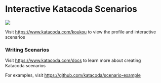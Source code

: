 # Interactive Katacoda Scenarios

[![](http://shields.katacoda.com/katacoda/koukou/count.svg)](https://www.katacoda.com/koukou "Get your profile on Katacoda.com")

Visit https://www.katacoda.com/koukou to view the profile and interactive scenarios

### Writing Scenarios
Visit https://www.katacoda.com/docs to learn more about creating Katacoda scenarios

For examples, visit https://github.com/katacoda/scenario-example
